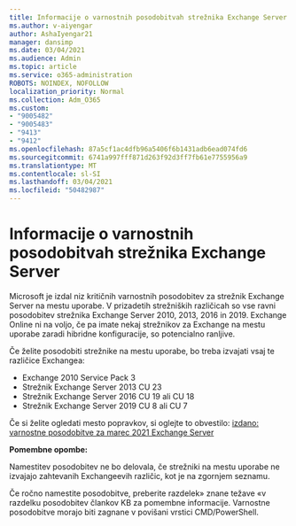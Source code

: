 ```yaml
---
title: Informacije o varnostnih posodobitvah strežnika Exchange Server
ms.author: v-aiyengar
author: AshaIyengar21
manager: dansimp
ms.date: 03/04/2021
ms.audience: Admin
ms.topic: article
ms.service: o365-administration
ROBOTS: NOINDEX, NOFOLLOW
localization_priority: Normal
ms.collection: Adm_O365
ms.custom:
- "9005482"
- "9005483"
- "9413"
- "9412"
ms.openlocfilehash: 87a5cf1ac4dfb96a5406f6b1431adb6ead074fd6
ms.sourcegitcommit: 6741a997fff871d263f92d3ff7fb61e7755956a9
ms.translationtype: MT
ms.contentlocale: sl-SI
ms.lasthandoff: 03/04/2021
ms.locfileid: "50482987"
---
```

# <a name="about-exchange-server-security-updates"></a>Informacije o varnostnih posodobitvah strežnika Exchange Server

Microsoft je izdal niz kritičnih varnostnih posodobitev za strežnik Exchange Server na mestu uporabe. V prizadetih strežniških različicah so vse ravni posodobitev strežnika Exchange Server 2010, 2013, 2016 in 2019. Exchange Online ni na voljo, če pa imate nekaj strežnikov za Exchange na mestu uporabe zaradi hibridne konfiguracije, so potencialno ranljive.

Če želite posodobiti strežnike na mestu uporabe, bo treba izvajati vsaj te različice Exchangea:

- Exchange 2010 Service Pack 3
- Strežnik Exchange Server 2013 CU 23
- Strežnik Exchange Server 2016 CU 19 ali CU 18
- Strežnik Exchange Server 2019 CU 8 ali CU 7

Če si želite ogledati mesto popravkov, si oglejte to obvestilo: [izdano: varnostne posodobitve za marec 2021 Exchange Server](https://techcommunity.microsoft.com/t5/exchange-team-blog/released-march-2021-exchange-server-security-updates/ba-p/2175901)

**Pomembne opombe:**

Namestitev posodobitev ne bo delovala, če strežniki na mestu uporabe ne izvajajo zahtevanih Exchangeevih različic, kot je na zgornjem seznamu.

Če ročno namestite posodobitve, preberite razdelek» znane težave «v razdelku posodobitev člankov KB za pomembne informacije. Varnostne posodobitve morajo biti zagnane v povišani vrstici CMD/PowerShell.

